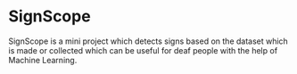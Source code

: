 # SignScope
SignScope is a mini project which detects signs based on the dataset which is made or collected which can be useful for deaf people with the help of Machine Learning.
